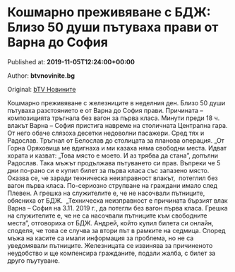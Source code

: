
# Кошмарно преживяване с БДЖ: Близо 50 души пътуваха прави от Варна до София

Published at: **2019-11-05T12:24:00+00:00**

Author: **btvnovinite.bg**

Original: [bTV Новините](https://btvnovinite.bg/bulgaria/koshmarno-prezhivjavane-s-bdzh-blizo-50-dushi-patuvaha-pravi-ot-varna-do-sofija.html)

Кошмарно преживяване с железниците в неделния ден. Близо 50 души пътуваха разстоянието е от Варна до София прави.
Причината – композицията тръгнала без вагон за първа класа.
Минути преди 18 ч. влакът Варна – София пристига навреме на столичната Централна гара. От него обаче слязоха десетки недоволни пасажери. Сред тях и Радослав. Тръгнал от Белослав до столицата за планова операция.
„От Горна Оряховица ме вдигнаха и ми казаха няма свободни места. Идват хората и казват: „Това място е моето. И аз трябва да стана”, допълни Радослав.
Така мъжът продължава пътуването си прав. Въпреки че 5 дни по-рано си е купил билет за първа класа със запазено място.
Оказва се, че заради техническа неизправност влакът,  потеглил без вагон първа класа. По-сериозно струпване на граждани имало след Плевен. А грешка на служителите е, че не насочвали пътниците, обясниха от БДЖ. 
„Техническа неизправност е причината бързият влак Варна – София на 3.11. 2019 г., да потегли без вагон първа класа. Грешка на служителите е, че не са насочвали пътниците към свободните места”, отговориха от БДЖ.
Андрей, който купил билета си онлайн, споделя, че това се случва за втори път в рамките на седмица. Според мъжа на касите са имали информация за проблема, но не са уведомявали пътниците.
Железницата се извинява за причиненото неудобство и ще компенсира гражданите, подали жалба, с билет за друго пъутуване.
